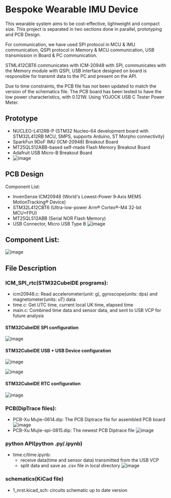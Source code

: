 # Bespoke Wearable IMU Device
This wearable system aims to be cost-effective, lightweight and compact size.
This project is separated in two sections done in parallel, prototyping and PCB Design.

For communication, we have used SPI protocol in MCU & IMU communication, QSPI protocol in Memory & MCU communication, 
USB transmission in Board & PC communication.

STML412CBT6 communicates with ICM-20948 with SPI, communicates with the Memory module with
QSPI, USB interface designed on board is responsible for transmit data to the PC and
present on the API.

Due to time constraints, the PCB file has not been updated to match the version of the schematics file.
The PCB board has been tested to have the low power characteristics, with 0.121W. Using YOJOCK USB C Tester Power Meter.

## Prototype
- NUCLEO-L412RB-P (STM32 Nucleo-64 development board with STM32L412RB MCU, SMPS, supports Arduino, ST Morpho connectivity)
- SparkFun 9DoF IMU (ICM-20948) Breakout Board
- MT25QL512ABB-based self-made Flash Memory Breakout Board
- Adafruit USB Micro-B Breakout Board
- ![image](https://github.com/mujiexu2/ELEC0054_Dissertation_XuMujie/blob/main/images/powertest1.jpg)

## PCB Design
Component List:
- InvenSense ICM20948 (World's Lowest-Power 9‑Axis MEMS MotionTracking® Device)
- STM32L412CBT6 (Ultra-low-power Arm® Cortex®-M4 32-bit MCU+FPU)
- MT25QL512ABB (Serial NOR Flash Memory)
- USB Connector, Micro USB Type B
![image](https://github.com/mujiexu2/ELEC0054_Dissertation_XuMujie/blob/main/images/pcb%20board.jpg)

## Component List:
![image](https://github.com/mujiexu2/ELEC0054_Dissertation_XuMujie/blob/main/images/components%20list.jpg)

## File Description
### ICM_SPI_rtc(STM32CubeIDE programs):
- icm20948.c: Read accelerometer(unit: g), gyroscope(units: dps) and magnetometer(units: uT) data
- time.c: Get UTC time, current local UK time, elapsed time
- main.c: Combined time data and sensor data, and sent to USB VCP for future analysis


#### STM32CubeIDE SPI configuration
![image](https://github.com/mujiexu2/ELEC0054_Dissertation_XuMujie/blob/main/images/stm32cube%20SPI%20configuration.jpg)

#### STM32CubeIDE USB + USB Device configuration
![image](https://github.com/mujiexu2/ELEC0054_Dissertation_XuMujie/blob/main/images/stm32cube%20USB%20configuration.jpg)

![image](https://github.com/mujiexu2/ELEC0054_Dissertation_XuMujie/blob/main/images/stm32cube%20USB%20device%20configuration.jpg)

#### STM32CubeIDE RTC configuration
![image](https://github.com/mujiexu2/ELEC0054_Dissertation_XuMujie/blob/main/images/stm32cube%20RTC%20configuration.jpg)

### PCB(DipTrace files):
- PCB-Xu Mujie-0614.dip: The PCB Diptrace file for assembled PCB board
![image](https://github.com/mujiexu2/ELEC0054_Dissertation_XuMujie/blob/main/images/pcb-0614.jpg)
- PCB-Xu Mujie-spi-0815.dip: The newest PCB Diptrace file
![image](https://github.com/mujiexu2/ELEC0054_Dissertation_XuMujie/blob/main/images/pcb%20board-diptrace.jpg)

### python API(python .py/.ipynb)
- time.c/time.ipynb:
  - receive data(time and sensor data) transmitted from the USB VCP
  - split data and save as .csv file in local directory
![image](https://github.com/mujiexu2/ELEC0054_Dissertation_XuMujie/blob/main/images/csv.png)

### schematics(KiCad file)
- 1_nrst.kicad_sch: circuits schematic up to date version



